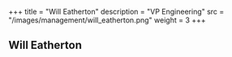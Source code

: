 +++
title = "Will Eatherton"
description = "VP Engineering"
src = "/images/management/will_eatherton.png"
weight = 3
+++

## Will Eatherton

